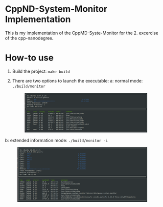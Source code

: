 # CppND-System-Monitor Implementation

This is my implementation of the CppMD-Syste-Monitor for the 2. excercise of the cpp-nanodegree. 

# How-to use

1. Build the project: `make build`

2. There are two options to launch the executable:
  a: normal mode: `./build/monitor`
      <figure>
        <img 
         src='images/monitor_normal_mode.png' 
         title="System-Monitor as given in the excercise task" 
         />
      </figure>

  b: extended information mode: `./build/monitor -i`
      <figure>
        <img 
         src='images/monitor_information_mode.png' 
         title="System-Monitor with extended information" 
         />
      </figure>
